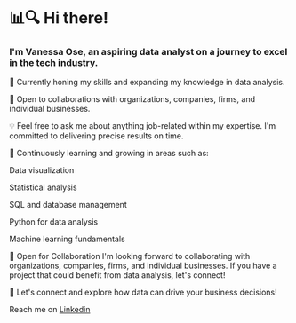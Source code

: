 # 📊🔍 Hi there!
### I'm Vanessa Ose, an aspiring data analyst on a journey to excel in the tech industry.

🚀 Currently honing my skills and expanding my knowledge in data analysis.

💼 Open to collaborations with organizations, companies, firms, and individual businesses.

💡 Feel free to ask me about anything job-related within my expertise. I'm committed to delivering precise results on time.

🌱 Continuously learning and growing in areas such as:

Data visualization

Statistical analysis

SQL and database management

Python for data analysis

Machine learning fundamentals

💼 Open for Collaboration
I'm looking forward to collaborating with organizations, companies, firms, and individual businesses. If you have a project that could benefit from data analysis, let's connect!

🤝 Let's connect and explore how data can drive your business decisions!

Reach me on [Linkedin](www.linkedin.com/in/vanessa-igbinovia-931287200)

